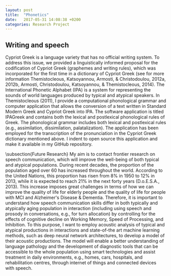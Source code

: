 ```yaml
---
layout: post
title:  "Phonetics"
date:   2017-05-31 14:08:38 +0200
categories: Research Project
---
```

## Writing and speech

Cypriot Greek is a language variety that has no official writing
 system. To address this issue, we provided a linguistically informed proposal
 for the codification of Cypriot Greek (graphemes and writing rules), which was
 incorporated for the first time in a dictionary of Cypriot Greek (see for more
 information Themistocleous, Katsoyannou, Armosti, \& Christodoulou, 2012a,
 2012b, Armosti, Christodoulou, Katsoyannou, \& Themistocleous, 2014). The
 International Phonetic Alphabet (IPA) is a system for representing the sounds
 of world languages produced by typical and atypical speakers. In Themistocleous
 (2011), I provide a computational phonological grammar and computer application
 that allows the conversion of a text written in Standard Modern Greek and
 Cypriot Greek into IPA. The software application is titled IPAGreek and
 contains both the lexical and postlexical phonological rules of Greek. The
 phonological grammar includes both lexical and postlexical rules (e.g.,
 assimilation, dissimilation, palatalization). The application has been employed
 for the transcription of the pronunciation in the Cypriot Greek dictionary
 mentioned above. I indent to open source this application and make it available
 in my GitHub repository.

 \subsection{Future Research}  My aim is to contact frontier research on speech
 communication, which will improve the well-being of both typical and atypical
 populations. During recent decades, the proportion of the population aged over
 60 has increased throughout the world. According to the United Nations, this
 proportion has risen from 8\% in 1950 to 12\% in 2013, while it is expected to
 reach 21\% in the next forty years (D.o.E.S.A., 2013). This increase imposes
 great challenges in terms of how we can improve the quality of life for elderly
 people and the quality of life for people with MCI and Alzheimer's Disease \&
 Dementia. Therefore, it is important to understand how speech communication
 skills differ in both typically and atypically aging population in interaction
 (including using speech and prosody in conversations, e.g., for turn
 allocation) by controlling for the effects of cognitive decline on Working
 Memory, Speed of Processing, and Inhibition. To this purpose, I want to employ
 acoustic analysis of typical and atypical productions in interactions and
 state-of-the art machine learning methods, such as deep neural network
 architectures, to develop a model of their acoustic productions. The model will
 enable a better understanding of language pathology and the development of
 diagnostic tools  that can be accessible to the whole population using smart
 technologies and assist treatment in daily environments, e.g., homes, cars,
 hospitals, and rehabilitation centres, through internet of things and connected
 devices with speech.
